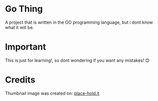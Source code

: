 # Go Thing
A project that is written in the GO programming language, but i dont know what it will be.

# Important

This is just for learning!, so dont wondering if you want any mistakes! :blush:


# Credits

Thumbnail image was created on: [place-hold.it](https://place-hold.it/)
